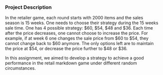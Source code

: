 ### Project Description
In the retailer game, each round starts with 2000 items and the sales season is 15 weeks.
One needs to choose their strategy during the 15 weeks sale time. One has 4 possible
strategy: $60, $54, $48 and $36. Each time after the price decreases, one cannot choose to
increase the price. For example, if at week 6 one changes the sale price from $60 to $54,
they cannot change back to $60 anymore. The only options left are to maintain the price at
$54, or decrease the price further to $48 or $36.

In this assignment, we aimed to develop a strategy to achieve a good performance in the
retail markdown game under different random circumstances.
